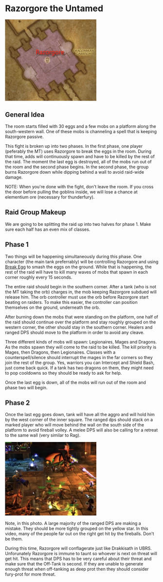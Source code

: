 # Razorgore the Untamed

<img src="./images/razorgore-room.png" width="300px" />

## General Idea

The room starts filled with 30 eggs and a few mobs on a platform along the south-western wall.
One of these mobs is channeling a spell that is keeping Razorgore passive.

This fight is broken up into two phases. In the first phase, one player (peferably the MT)
uses Razorgore to break the eggs in the room. During that time, adds will continuously
spawn and have to be killed by the rest of the raid. The moment the last egg is destroyed,
all of the mobs run out of the room and the second phase begins. In the second phase, the
group burns Razorgore down while dipping behind a wall to avoid raid-wide damage.

NOTE: When you're done with the fight, don't leave the room. If you cross the door before
pulling the goblins inside, we will lose a chance at elementium ore (necessary for thunderfury).

## Raid Group Makeup

We are going to be splitting the raid up into two halves for phase 1. Make sure each half
has an even mix of classes.

## Phase 1

Two things will be happening simultaneously during this phase. One character (the main tank
preferrably) will be controlling Razorgore and using [Break Egg]() to smash the eggs on the
ground. While that is happening, the rest of the raid will have to kill many waves of mobs that
spawn in each corner roughly every 15 seconds.

The entire raid should begin in the southern corner. After a tank (who is not the MT taking the orb)
charges in, the mob keeping Razorgore subdued will release him. The orb controller must use the orb before
Razorgore start beating on raiders. To make this easier, the controller can position themselves on the ground,
underneath the orb.

After burning down the mobs that were standing on the platform, one half of the raid should continue over
the platform and stay roughly grouped on the western corner, the other should stay in the southern corner.
Healers and ranged DPS should move to the platform in order to avoid any cleave.

Three different kinds of mobs will spawn: Legionaires, Mages and Dragons. As the mobs spawn they will come to
the raid to be killed. The kill priority is Mages, then Dragons, then Legionaires. Classes with a 
counterspell/silence should interrupt the mages in the far corners so they join the rest of the group.
Yes, warriors you can Intercept and Shield Bash, just come back quick. If a tank has two dragons on 
them, they might need to pop cooldowns so they should be ready to ask for help.

Once the last egg is down, all of the mobs will run out of the room and phase two will begin.

## Phase 2

Once the last egg goes down, tank will have all the aggro and will hold him
by the west corner of the inner square. The ranged dps should stack on a marked player who
will move behind the wall on the south side of the platform to avoid fireball volley. A melee
DPS will also be calling for a retreat to the same wall (very similar to Rag).

<img src="/images/razorgore-position.png" width="300px" />

Note, in this photo. A large majority of the ranged DPS are making a mistake. They should be more tightly
grouped on the yellow star. In this video, many of the people far out on the right get hit by the fireballs.
Don't be them.

During this time, Razorgore will conflagerate just like Drakkisath in UBRS. Unforunately Razorgore
is immune to taunt so whoever is next on threat will get hit. This means that DPS has to be very
careful about their threat and make sure that the Off-Tank is second. If they are unable to generate
enough threat when off-tanking as deep prot then they should consider fury-prot for more threat.
